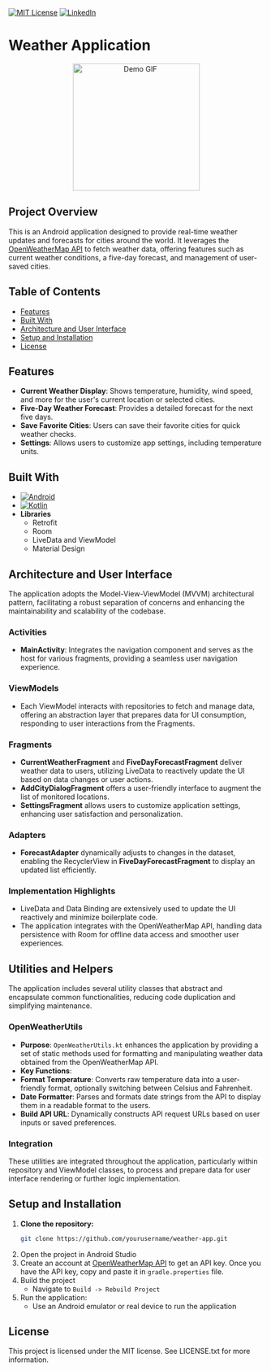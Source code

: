 [![MIT License][license-shield]][license-url]
[![LinkedIn][linkedin-shield]][linkedin-url]

# Weather Application

<p align="center">
  <img src="./demo/five-day.gif" alt="Demo GIF" width="250px" height="auto"/>
</p>


<!-- Project Overview -->

## Project Overview
This is an Android application designed to provide real-time weather updates and forecasts for cities around the world. It leverages the [OpenWeatherMap API](https://openweathermap.org/api) to fetch weather data, offering features such as current weather conditions, a five-day forecast, and management of user-saved cities.

<!-- Table of Contents -->

## Table of Contents
* [Features](#features)
* [Built With](#built-with)
* [Architecture and User Interface](#architecture-and-user-interface)
* [Setup and Installation](#setup-and-installation)
* [License](#license)

<!-- Features -->

## Features
* **Current Weather Display**: Shows temperature, humidity, wind speed, and more for the user's current location or selected cities.
* **Five-Day Weather Forecast**: Provides a detailed forecast for the next five days.
* **Save Favorite Cities**: Users can save their favorite cities for quick weather checks.
* **Settings**: Allows users to customize app settings, including temperature units.

<!-- Built With -->

## Built With
- [![Android][Android]][Android-url]
- [![Kotlin][Kotlin]][Kotlin-url]
- **Libraries**
  - Retrofit
  - Room
  - LiveData and ViewModel
  - Material Design

<!-- Architecture and User Interface -->

## Architecture and User Interface
The application adopts the Model-View-ViewModel (MVVM) architectural pattern, facilitating a robust separation of concerns and enhancing the maintainability and scalability of the codebase.

### Activities
- **MainActivity**: Integrates the navigation component and serves as the host for various fragments, providing a seamless user navigation experience.

### ViewModels
- Each ViewModel interacts with repositories to fetch and manage data, offering an abstraction layer that prepares data for UI consumption, responding to user interactions from the Fragments.

### Fragments
- **CurrentWeatherFragment** and **FiveDayForecastFragment** deliver weather data to users, utilizing LiveData to reactively update the UI based on data changes or user actions.
- **AddCityDialogFragment** offers a user-friendly interface to augment the list of monitored locations.
- **SettingsFragment** allows users to customize application settings, enhancing user satisfaction and personalization.

### Adapters
- **ForecastAdapter** dynamically adjusts to changes in the dataset, enabling the RecyclerView in **FiveDayForecastFragment** to display an updated list efficiently.

### Implementation Highlights
- LiveData and Data Binding are extensively used to update the UI reactively and minimize boilerplate code.
- The application integrates with the OpenWeatherMap API, handling data persistence with Room for offline data access and smoother user experiences.

<!-- Utilities and Helpers -->

## Utilities and Helpers

The application includes several utility classes that abstract and encapsulate common functionalities, reducing code duplication and simplifying maintenance.

### OpenWeatherUtils
- **Purpose**: `OpenWeatherUtils.kt` enhances the application by providing a set of static methods used for formatting and manipulating weather data obtained from the OpenWeatherMap API.
- **Key Functions**:
 - **Format Temperature**: Converts raw temperature data into a user-friendly format, optionally switching between Celsius and Fahrenheit.
  - **Date Formatter**: Parses and formats date strings from the API to display them in a readable format to the users.
  - **Build API URL**: Dynamically constructs API request URLs based on user inputs or saved preferences.

### Integration
These utilities are integrated throughout the application, particularly within repository and ViewModel classes, to process and prepare data for user interface rendering or further logic implementation.

<!-- Setup and Installation -->

## Setup and Installation

1. **Clone the repository:**
   ```sh
   git clone https://github.com/yourusername/weather-app.git
   ```
2. Open the project in Android Studio
3. Create an account at [OpenWeatherMap API](https://openweathermap.org/api) to get an API key. Once you have the API key, copy and paste it in `gradle.properties` file.
4. Build the project
    - Navigate to `Build -> Rebuild Project`
5. Run the application:
    - Use an Android emulator or real device to run the application

<!-- License -->

## License
This project is licensed under the MIT license. See LICENSE.txt for more information.


<!-- MARKDOWN LINKS & IMAGES -->
<!-- https://www.markdownguide.org/basic-syntax/#reference-style-links -->

[license-shield]: https://img.shields.io/github/license/othneildrew/Best-README-Template.svg?style=for-the-badge
[license-url]: https://github.com/othneildrew/Best-README-Template/blob/master/LICENSE.txt

[linkedin-shield]: https://img.shields.io/badge/-LinkedIn-black.svg?style=for-the-badge&logo=linkedin&colorB=555
[linkedin-url]: https://www.linkedin.com/in/kaung-myat-htay-win-258ab9251/

[Kotlin]: https://img.shields.io/badge/kotlin-%23C21EF0?style=for-the-badge&logo=kotlin&logoColor=white&logoSize=auto
[Kotlin-url]: https://kotlinlang.org/

[Android]: https://img.shields.io/badge/android-%233BD682?style=for-the-badge&logo=android&logoColor=white&logoSize=auto
[Android-url]: https://www.android.com/